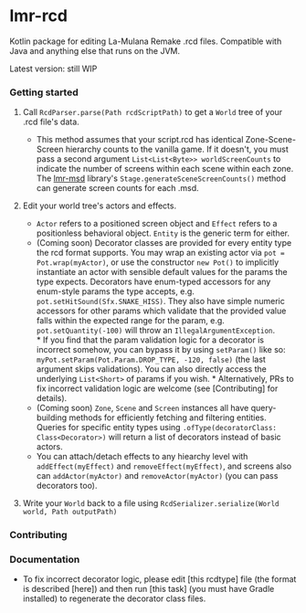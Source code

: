 # lmr-rcd
Kotlin package for editing La-Mulana Remake .rcd files. Compatible with Java and anything else that runs on the JVM.

Latest version: still WIP

### Getting started
1. Call `RcdParser.parse(Path rcdScriptPath)` to get a `World` tree of your .rcd file's data.
    * This method assumes that your script.rcd has identical Zone-Scene-Screen hierarchy counts to the vanilla game.
        If it doesn't, you must pass a second argument `List<List<Byte>> worldScreenCounts` to indicate the number of screens within each scene within each zone.
        The [lmr-msd](https://github.com/halgorithm/lmr-msd) library's `Stage.generateSceneScreenCounts()` method can generate screen counts for each .msd.

2. Edit your world tree's actors and effects.
    * `Actor` refers to a positioned screen object and `Effect` refers to a positionless behavioral object.
    `Entity` is the generic term for either.
    * (Coming soon) Decorator classes are provided for every entity type the rcd format supports. You may wrap an existing
        actor via `pot = Pot.wrap(myActor)`, or use the constructor `new Pot()` to implicitly instantiate an actor with
        sensible default values for the params the type expects. Decorators have enum-typed accessors for any enum-style
        params the type accepts, e.g. `pot.setHitSound(Sfx.SNAKE_HISS)`. They also have simple numeric accessors for other
        params which validate that the provided value falls within the expected range for the param, e.g.
        `pot.setQuantity(-100)` will throw an `IllegalArgumentException`.        
            * If you find that the param validation logic for a decorator is incorrect somehow, you can bypass it by
            using `setParam()` like so: `myPot.setParam(Pot.Param.DROP_TYPE, -120, false)` (the last argument skips
            validations). You can also directly access the underlying `List<Short>` of params if you wish.
            * Alternatively, PRs to fix incorrect validation logic are welcome (see [Contributing] for details).
    * (Coming soon) `Zone`, `Scene` and `Screen` instances all have query-building methods for efficiently fetching and
        filtering entities. Queries for specific entity types using `.ofType(decoratorClass: Class<Decorator>)` will return
        a list of decorators instead of basic actors.
    * You can attach/detach effects to any hiearchy level with `addEffect(myEffect)` and `removeEffect(myEffect)`, and
    screens also can `addActor(myActor)` and `removeActor(myActor)` (you can pass decorators too).
    
3. Write your `World` back to a file using `RcdSerializer.serialize(World world, Path outputPath)`

### Contributing

### Documentation
* To fix incorrect decorator logic, please edit [this rcdtype] file (the format is described [here]) and then run
[this task] (you must have Gradle installed) to regenerate the decorator class files.